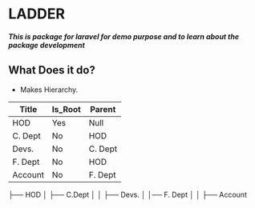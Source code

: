 # LADDER

##### This is package for laravel for demo purpose and to learn about the package development

## What Does it do?

* Makes Hierarchy. 

| Title | Is_Root | Parent |
|-------|---------|--------|
|HOD    | Yes     | Null   |
|C. Dept| No      | HOD    |
|Devs.  | No      | C. Dept|
|F. Dept| No      | HOD    |
|Account  | No      | F. Dept|

├── HOD
│   ├──  C.Dept
│   │   ├── Devs.
│   │──  F. Dept
│   │   ├──  Account